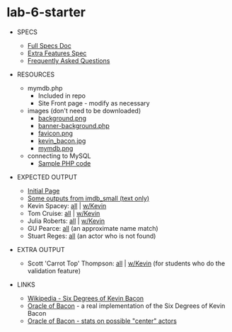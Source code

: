 # lab-6-starter
	
* SPECS
	* [Full Specs Doc](http://courses.cs.washington.edu/courses/cse154/16au/homework/8/spec.pdf)
	* [Extra Features Spec](http://courses.cs.washington.edu/courses/cse154/16au/homework/8/spec-extra.pdf)	
	* [Frequently Asked Questions](http://courses.cs.washington.edu/courses/cse154/16au/hw8-faq.shtml)
	
* RESOURCES
	* mymdb.php
		* Included in repo
		* Site Front page - modify as necessary
	* images (don't need to be downloaded)
		* [background.png](https://webster.cs.washington.edu/images/kevinbacon/background.png)
		* [banner-background.php](https://webster.cs.washington.edu/images/kevinbacon/banner-background.png)	
		* [favicon.png](https://webster.cs.washington.edu/images/kevinbacon/favicon.png)
		* [kevin_bacon.jpg](https://webster.cs.washington.edu/images/kevinbacon/kevin_bacon.jpg)
		* [mymdb.png](https://webster.cs.washington.edu/images/kevinbacon/mymdb.png)
	* connecting to MySQL
		* [Sample PHP code](http://watzekdi.net/cs393mysql.php)

* EXPECTED OUTPUT
	* [Initial Page](http://courses.cs.washington.edu/courses/cse154/16au/homework/8/output/out-0-initial.png)
	* [Some outputs from imdb_small (text only)](http://courses.cs.washington.edu/courses/cse154/16au/homework/8/output/imdb_small_output.txt)	
	* Kevin Spacey: [all](http://courses.cs.washington.edu/courses/cse154/16au/homework/8/output/out-1-kevin-spacey-all.png) | [w/Kevin](http://courses.cs.washington.edu/courses/cse154/16au/homework/8/output/out-1-kevin-spacey-kevin.png)
	* Tom Cruise: [all](http://courses.cs.washington.edu/courses/cse154/16au/homework/8/output/out-2-tom-cruise-all.png) | [w/Kevin](http://courses.cs.washington.edu/courses/cse154/16au/homework/8/output/out-2-tom-cruise-kevin.png)
	* Julia Roberts: [all](http://courses.cs.washington.edu/courses/cse154/16au/homework/8/output/out-3-julia-roberts-all.png) | [w/Kevin](http://courses.cs.washington.edu/courses/cse154/16au/homework/8/output/out-3-julia-roberts-kevin.png)
	* GU Pearce: [all](http://courses.cs.washington.edu/courses/cse154/16au/homework/8/output/out-5-gu-pearce-all.png) (an approximate name match)
	* Stuart Reges: [all](http://courses.cs.washington.edu/courses/cse154/16au/homework/8/output/out-6-stuart-reges-all.png) (an actor who is not found)

* EXTRA OUTPUT
	* Scott 'Carrot Top' Thompson:  [all](http://courses.cs.washington.edu/courses/cse154/16au/homework/8/output/out-7-carrot-top-all.png) | [w/Kevin](http://courses.cs.washington.edu/courses/cse154/16au/homework/8/output/out-7-carrot-top-kevin.png) (for students who do the validation feature)
	
* LINKS
	* [Wikipedia - Six Degrees of Kevin Bacon](http://en.wikipedia.org/wiki/Six_degrees_of_kevin_bacon)
	* [Oracle of Bacon](http://oracleofbacon.org/) - a real implementation of the Six Degrees of Kevin Bacon
	* [Oracle of Bacon - stats on possible "center" actors](http://oracleofbacon.org/center_list.php)	